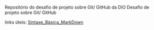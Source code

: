 Repositório do desafio de projeto sobre Git/ GitHub da DIO
Desafio de projeto sobre Git/ GitHub


links úteis:
[Sintaxe_Básica_MarkDown](https://www.markdownguide.org/basic-syntax/)
